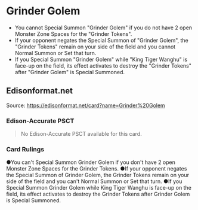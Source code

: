 # Grinder Golem

*   You cannot Special Summon "Grinder Golem" if you do not have 2 open Monster Zone Spaces for the "Grinder Tokens".
*   If your opponent negates the Special Summon of "Grinder Golem", the "Grinder Tokens" remain on your side of the field and you cannot Normal Summon or Set that turn.
*   If you Special Summon "Grinder Golem" while "King Tiger Wanghu" is face-up on the field, its effect activates to destroy the "Grinder Tokens" after "Grinder Golem" is Special Summoned.

## Edisonformat.net

Source: https://edisonformat.net/card?name=Grinder%20Golem

### Edison-Accurate PSCT

> No Edison-Accurate PSCT available for this card.

### Card Rulings

●You can't Special Summon Grinder Golem if you don't have 2 open Monster Zone Spaces for the Grinder Tokens.
●If your opponent negates the Special Summon of Grinder Golem, the Grinder Tokens remain on your side of the field and you can't Normal Summon or Set that turn.
●If you Special Summon Grinder Golem while King Tiger Wanghu is face-up on the field, its effect activates to destroy the Grinder Tokens after Grinder Golem is Special Summoned.
            